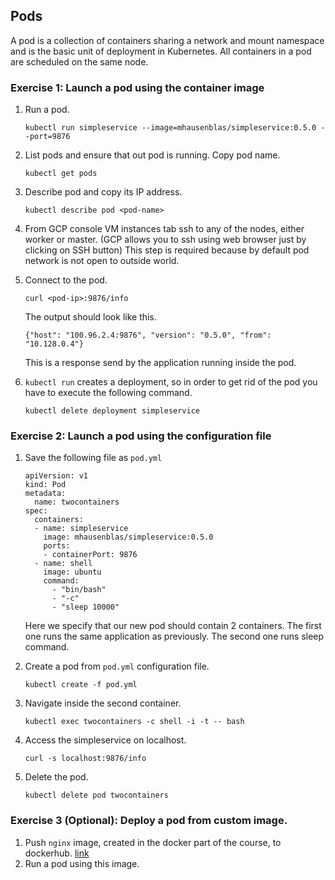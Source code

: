 ## Pods

A pod is a collection of containers sharing a network and mount namespace and is the basic unit of deployment in Kubernetes. All containers in a pod are scheduled on the same node.

### Exercise 1: Launch a pod using the container image

1. Run a pod.
    ```
    kubectl run simpleservice --image=mhausenblas/simpleservice:0.5.0 --port=9876
    ```

1. List pods and ensure that out pod is running. Copy pod name.
    ```
    kubectl get pods
    ```

1. Describe pod and copy its IP address.
    ```
    kubectl describe pod <pod-name>
    ```

1. From GCP console VM instances tab ssh to any of the nodes, either worker or master. (GCP allows you to ssh using web browser just by clicking on SSH button) This step is required because by default pod network is not open to outside world.

1. Connect to the pod.
    ```
    curl <pod-ip>:9876/info
    ```
    The output should look like this.
    ```
    {"host": "100.96.2.4:9876", "version": "0.5.0", "from": "10.128.0.4"}
    ```
    This is a response send by the application running inside the pod.

1. `kubectl run` creates a deployment, so in order to get rid of the pod you have to execute the following command. 
    ```
    kubectl delete deployment simpleservice 
    ```

### Exercise 2: Launch a pod using the configuration file

1. Save the following file as `pod.yml`
    ```
    apiVersion: v1
    kind: Pod
    metadata:
      name: twocontainers
    spec:
      containers:
      - name: simpleservice
        image: mhausenblas/simpleservice:0.5.0
        ports:
        - containerPort: 9876
      - name: shell
        image: ubuntu 
        command:
          - "bin/bash"
          - "-c"
          - "sleep 10000"
    ```
    Here we specify that our new pod should contain 2 containers. The first one runs the same application as previously. The second one runs sleep command. 

1. Create a pod from `pod.yml` configuration file.
    ```
    kubectl create -f pod.yml
    ```

1. Navigate inside the second container.
    ```
    kubectl exec twocontainers -c shell -i -t -- bash
    ``` 

1. Access the simpleservice on localhost.
    ```
    curl -s localhost:9876/info
    ```

1. Delete the pod.
    ```
    kubectl delete pod twocontainers
    ``` 

### Exercise 3 (Optional): Deploy a pod from custom image.

1. Push `nginx` image, created in the docker part of the course, to dockerhub. [link](https://ropenscilabs.github.io/r-docker-tutorial/04-Dockerhub.html)
1. Run a pod using this image.


